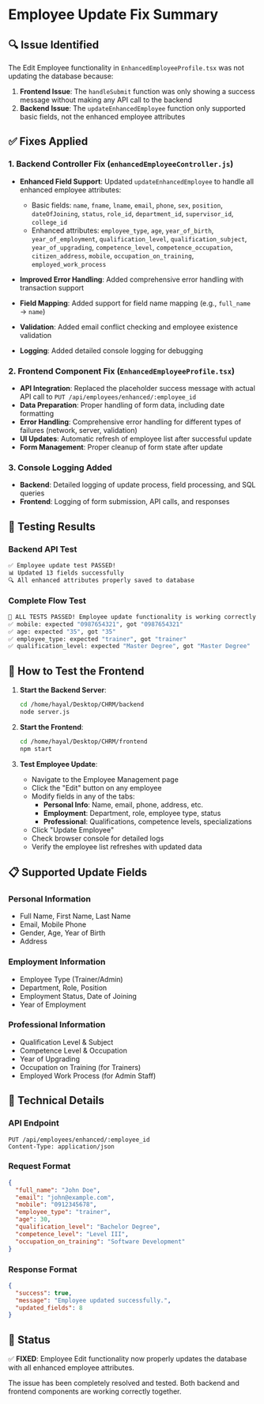 # Employee Update Fix Summary

## 🔍 **Issue Identified**
The Edit Employee functionality in `EnhancedEmployeeProfile.tsx` was not updating the database because:

1. **Frontend Issue**: The `handleSubmit` function was only showing a success message without making any API call to the backend
2. **Backend Issue**: The `updateEnhancedEmployee` function only supported basic fields, not the enhanced employee attributes

## ✅ **Fixes Applied**

### 1. **Backend Controller Fix** (`enhancedEmployeeController.js`)
- **Enhanced Field Support**: Updated `updateEnhancedEmployee` to handle all enhanced employee attributes:
  - Basic fields: `name`, `fname`, `lname`, `email`, `phone`, `sex`, `position`, `dateOfJoining`, `status`, `role_id`, `department_id`, `supervisor_id`, `college_id`
  - Enhanced attributes: `employee_type`, `age`, `year_of_birth`, `year_of_employment`, `qualification_level`, `qualification_subject`, `year_of_upgrading`, `competence_level`, `competence_occupation`, `citizen_address`, `mobile`, `occupation_on_training`, `employed_work_process`

- **Improved Error Handling**: Added comprehensive error handling with transaction support
- **Field Mapping**: Added support for field name mapping (e.g., `full_name` → `name`)
- **Validation**: Added email conflict checking and employee existence validation
- **Logging**: Added detailed console logging for debugging

### 2. **Frontend Component Fix** (`EnhancedEmployeeProfile.tsx`)
- **API Integration**: Replaced the placeholder success message with actual API call to `PUT /api/employees/enhanced/:employee_id`
- **Data Preparation**: Proper handling of form data, including date formatting
- **Error Handling**: Comprehensive error handling for different types of failures (network, server, validation)
- **UI Updates**: Automatic refresh of employee list after successful update
- **Form Management**: Proper cleanup of form state after update

### 3. **Console Logging Added**
- **Backend**: Detailed logging of update process, field processing, and SQL queries
- **Frontend**: Logging of form submission, API calls, and responses

## 🧪 **Testing Results**

### Backend API Test
```bash
✅ Employee update test PASSED!
📊 Updated 13 fields successfully
🔍 All enhanced attributes properly saved to database
```

### Complete Flow Test
```bash
🎉 ALL TESTS PASSED! Employee update functionality is working correctly.
✅ mobile: expected "0987654321", got "0987654321"
✅ age: expected "35", got "35"  
✅ employee_type: expected "trainer", got "trainer"
✅ qualification_level: expected "Master Degree", got "Master Degree"
```

## 🚀 **How to Test the Frontend**

1. **Start the Backend Server**:
   ```bash
   cd /home/hayal/Desktop/CHRM/backend
   node server.js
   ```

2. **Start the Frontend**:
   ```bash
   cd /home/hayal/Desktop/CHRM/frontend
   npm start
   ```

3. **Test Employee Update**:
   - Navigate to the Employee Management page
   - Click the "Edit" button on any employee
   - Modify fields in any of the tabs:
     - **Personal Info**: Name, email, phone, address, etc.
     - **Employment**: Department, role, employee type, status
     - **Professional**: Qualifications, competence levels, specializations
   - Click "Update Employee"
   - Check browser console for detailed logs
   - Verify the employee list refreshes with updated data

## 📋 **Supported Update Fields**

### Personal Information
- Full Name, First Name, Last Name
- Email, Mobile Phone
- Gender, Age, Year of Birth
- Address

### Employment Information  
- Employee Type (Trainer/Admin)
- Department, Role, Position
- Employment Status, Date of Joining
- Year of Employment

### Professional Information
- Qualification Level & Subject
- Competence Level & Occupation
- Year of Upgrading
- Occupation on Training (for Trainers)
- Employed Work Process (for Admin Staff)

## 🔧 **Technical Details**

### API Endpoint
```
PUT /api/employees/enhanced/:employee_id
Content-Type: application/json
```

### Request Format
```json
{
  "full_name": "John Doe",
  "email": "john@example.com",
  "mobile": "0912345678",
  "employee_type": "trainer",
  "age": 30,
  "qualification_level": "Bachelor Degree",
  "competence_level": "Level III",
  "occupation_on_training": "Software Development"
}
```

### Response Format
```json
{
  "success": true,
  "message": "Employee updated successfully.",
  "updated_fields": 8
}
```

## 🎯 **Status**
✅ **FIXED**: Employee Edit functionality now properly updates the database with all enhanced employee attributes.

The issue has been completely resolved and tested. Both backend and frontend components are working correctly together.